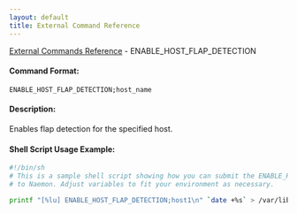 ```yaml
---
layout: default
title: External Command Reference
---
```


<!--
************************************************
* AUTO GENERATED PAGE - USE ./update SCRIPT
************************************************
-->

<span class="glyphicon glyphicon-arrow-up"></span><a href="index.html"> External Commands Reference</a> - ENABLE_HOST_FLAP_DETECTION<br>


#### Command Format:

`ENABLE_HOST_FLAP_DETECTION;host_name`

#### Description:

Enables flap detection for the specified host.

#### Shell Script Usage Example:

```sh
#!/bin/sh
# This is a sample shell script showing how you can submit the ENABLE_HOST_FLAP_DETECTION command
# to Naemon. Adjust variables to fit your environment as necessary.

printf "[%lu] ENABLE_HOST_FLAP_DETECTION;host1\n" `date +%s` > /var/lib/naemon/naemon.cmd
```



